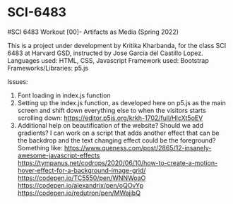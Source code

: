 # SCI-6483

#SCI 6483 Workout [00]- Artifacts as Media (Spring 2022)

This is a project under development by Kritika Kharbanda, for the class SCI 6483 at Harvard GSD, instructed by Jose Garcia del Castillo Lopez.
Languages used: HTML, CSS, Javascript
Framework used: Bootstrap
Frameworks/Libraries: p5.js

Issues:

1. Font loading in index.js function
2. Setting up the index.js function, as developed here on p5.js as the main screen and shift down everything else to when the visitors starts scrolling down:
   https://editor.p5js.org/krkh-1702/full/HlcXt5oEV
3. Additional help on beautification of the website? Should we add gradients? I can work on a script that adds another effect that can be the backdrop and the text changing effect could be the foreground? Something like:
   https://www.queness.com/post/2865/12-insanely-awesome-javascript-effects
   https://tympanus.net/codrops/2020/06/10/how-to-create-a-motion-hover-effect-for-a-background-image-grid/
   https://codepen.io/TC5550/pen/WNNWoaO
   https://codepen.io/alexandrix/pen/oQOvYp
   https://codepen.io/redutron/pen/MWajjbQ

